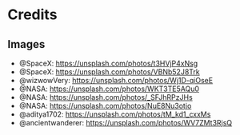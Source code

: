 # Credits

## Images

- @SpaceX: https://unsplash.com/photos/t3HVjP4xNsg
- @SpaceX: https://unsplash.com/photos/VBNb52J8Trk
- @wizwowVery: https://unsplash.com/photos/Wj1D-qiOseE
- @NASA: https://unsplash.com/photos/WKT3TE5AQu0
- @NASA: https://unsplash.com/photos/_SFJhRPzJHs
- @NASA: https://unsplash.com/photos/NuE8Nu3otjo
- @aditya1702: https://unsplash.com/photos/tM_kd1_cxxMs
- @ancientwanderer: https://unsplash.com/photos/WV7ZMt3RjsQ
